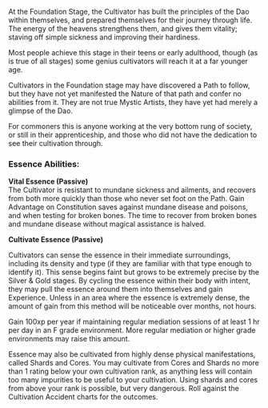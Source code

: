 At the Foundation Stage, the Cultivator has built the principles of the Dao within themselves, and prepared themselves for their journey through life. The energy of the heavens strengthens them, and gives them vitality; staving off simple sickness and improving their hardiness.  
  
Most people achieve this stage in their teens or early adulthood, though (as is true of all stages) some genius cultivators will reach it at a far younger age.  
  
Cultivators in the Foundation stage may have discovered a Path to follow, but they have not yet manifested the Nature of that path and confer no abilities from it. They are not true Mystic Artists, they have yet had merely a glimpse of the Dao.  
  
For commoners this is anyone working at the very bottom rung of society, or still in their apprenticeship, and those who did not have the dedication to see their cultivation through.

### Essence Abilities:

**Vital Essence (Passive)**  
The Cultivator is resistant to mundane sickness and ailments, and recovers from both more quickly than those who never set foot on the Path. Gain Advantage on Constitution saves against mundane disease and poisons, and when testing for broken bones. The time to recover from broken bones and mundane disease without magical assistance is halved.  
  
**Cultivate Essence (Passive)**

Cultivators can sense the essence in their immediate surroundings, including its density and type (if they are familiar with that type enough to identify it). This sense begins faint but grows to be extremely precise by the Silver & Gold stages. By cycling the essence within their body with intent, they may pull the essence around them into themselves and gain Experience. Unless in an area where the essence is extremely dense, the amount of gain from this method will be noticeable over months, not hours.  
  
Gain 100xp per year if maintaining regular mediation sessions of at least 1 hr per day in an F grade environment. More regular mediation or higher grade environments may raise this amount.  
  
Essence may also be cultivated from highly dense physical manifestations, called Shards and Cores. You may cultivate from Cores and Shards no more than 1 rating below your own cultivation rank, as anything less will contain too many impurities to be useful to your cultivation. Using shards and cores from above your rank is possible, but very dangerous. Roll against the Cultivation Accident charts for the outcomes.